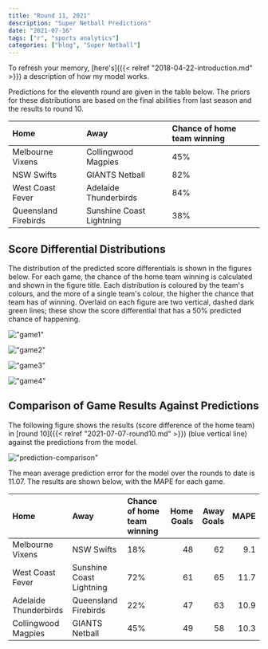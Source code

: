 ```yaml
---
title: "Round 11, 2021"
description: "Super Netball Predictions"
date: "2021-07-16"
tags: ["r", "sports analytics"]
categories: ["blog", "Super Netball"]
---
```


<!-- Time-stamp: <2021-07-17 10:08:45 (sprazza)> -->





To refresh your memory, [here's]({{< relref "2018-04-22-introduction.md" >}}) a description of how my model works.

Predictions for the eleventh round are given in the table below. The priors for these distributions are based on the final abilities from last season and the results to round 10.


|Home                 |Away                     |Chance of home team winning |
|:--------------------|:------------------------|:---------------------------|
|Melbourne Vixens     |Collingwood Magpies      |45%                         |
|NSW Swifts           |GIANTS Netball           |82%                         |
|West Coast Fever     |Adelaide Thunderbirds    |84%                         |
|Queensland Firebirds |Sunshine Coast Lightning |38%                         |

## Score Differential Distributions

The distribution of the predicted score differentials is shown in the figures below. For each game, the chance of the home team winning is calculated and shown in the figure title. Each distribution is coloured by the team's colours, and the more of a single team's colour, the higher the chance that team has of winning. Overlaid on each figure are two vertical, dashed dark green lines; these show the score differential that has a 50% predicted chance of happening.

!["game1"](/sn-assets/2021/round11/game-1.png)

!["game2"](/sn-assets/2021/round11/game-2.png)

!["game3"](/sn-assets/2021/round11/game-3.png)

!["game4"](/sn-assets/2021/round11/game-4.png)

## Comparison of Game Results Against Predictions

The following figure shows the results (score difference of the home team) in [round 10]({{< relref "2021-07-07-round10.md" >}}) (blue vertical line) against the predictions from the model.

!["prediction-comparison"](/sn-assets/2021/round11/plot-grid-comparison.png)

The mean average prediction error for the model over the rounds to date is 11.07. The results are shown below, with the MAPE for each game.


|Home                  |Away                     |Chance of home team winning | Home Goals| Away Goals| MAPE|
|:---------------------|:------------------------|:---------------------------|----------:|----------:|----:|
|Melbourne Vixens      |NSW Swifts               |18%                         |         48|         62|  9.1|
|West Coast Fever      |Sunshine Coast Lightning |72%                         |         61|         65| 11.7|
|Adelaide Thunderbirds |Queensland Firebirds     |22%                         |         47|         63| 10.9|
|Collingwood Magpies   |GIANTS Netball           |45%                         |         49|         58| 10.3|

